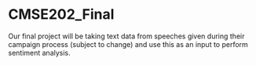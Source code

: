 # CMSE202_Final

Our final project will be taking text data from speeches given during their campaign process (subject to change) and use this as an input to perform sentiment analysis.